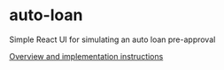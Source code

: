 # auto-loan
Simple React UI for simulating an auto loan pre-approval

[Overview and implementation instructions](auto-loan/README.md)
